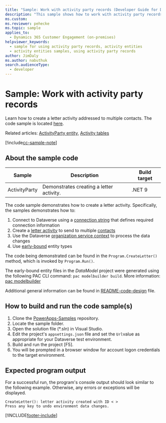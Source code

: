 ```yaml
---
title: "Sample: Work with activity party records (Developer Guide for Dynamics 365 Customer Engagement)| MicrosoftDocs"
description: "This sample shows how to work with activity party records (a letter activity)"
ms.custom: 
ms.reviewer: pehecke
ms.topic: sample
applies_to: 
  - Dynamics 365 Customer Engagement (on-premises)
helpviewer_keywords: 
  - sample for using activity party records, activity entities
  - activity entities samples, using activity party records
author: JimDaly
ms.author: nabuthuk
search.audienceType: 
  - developer
---
```


# Sample: Work with activity party records

Learn how to create a letter activity addressed to multiple contacts. The code sample is located [here](https://github.com/Microsoft/PowerApps-Samples/tree/master/dataverse/orgsvc/CSharp-NETCore/Activities/ActivityParty).

Related articles: [ActivityParty entity](/dynamics365/customerengagement/on-premises/developer/activityparty-entity), [Activity tables](https://learn.microsoft.com/power-apps/developer/data-platform/activity-entities)

[!include[cc-sample-note](includes/cc-sample-note.md)]

## About the sample code

|Sample|Description|Build target|
|---|---|---|
|ActivityParty|Demonstrates creating a letter activity.|.NET 9|

The code sample demonstrates how to create a letter activity. Specifically, the samples demonstrates how to:

1. Connect to Dataverse using a [connection string](https://learn.microsoft.com/power-apps/developer/data-platform/xrm-tooling/use-connection-strings-xrm-tooling-connect) that defines required connection information
1. Create a [letter activity](https://learn.microsoft.com/power-apps/developer/data-platform/reference/entities/letter) to send to multiple [contacts](https://learn.microsoft.com/power-apps/developer/data-platform/reference/entities/contact)
1. Use the Dataverse [organization service context](https://learn.microsoft.com/power-apps/developer/data-platform/org-service/organizationservicecontext) to process the data changes
1. Use [early-bound](https://learn.microsoft.com/power-apps/developer/data-platform/org-service/early-bound-programming#early-bound) entity types

The code being demonstrated can be found in the `Program.CreateLetter()` method, which is invoked by `Program.Run()`.

The early-bound entity files in the *DataModel* project were generated using the following PAC CLI command:
`pac modelbuilder build`. More information: [pac modelbuilder](/power-platform/developer/cli/reference/modelbuilder)

Additional general information can be found in [README-code-design](https://github.com/microsoft/PowerApps-Samples/tree/master/dataverse/orgsvc/CSharp-NETCore/README-code-design.md) file.

## How to build and run the code sample(s)

1. Clone the [PowerApps-Samples](https://github.com/microsoft/PowerApps-Samples) repository.
1. Locate the sample folder.
1. Open the solution file (*.sln) in Visual Studio.
1. Edit the project's `appsettings.json` file and set the `Url`value as appropriate for your Dataverse test environment.
1. Build and run the project [F5].
1. You will be prompted in a browser window for account logon credentials to the target environment.

## Expected program output

For a successful run, the program's console output should look similar to the following example.
Otherwise, any errors or exceptions will be displayed.

```console
CreateLetter(): letter activity created with ID < >
Press any key to undo environment data changes.
```

[!INCLUDE[footer-include](../../../includes/footer-banner.md)]
